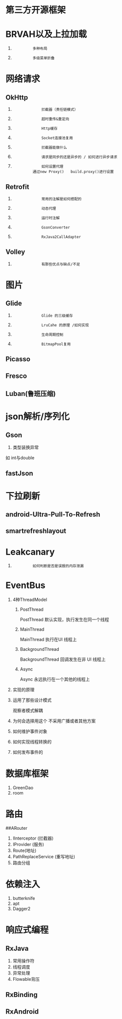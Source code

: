 # 第三方开源框架

#			BRVAH以及上拉加载

1. 				多种布局
1. 				多级菜单折叠

#			网络请求

##				OkHttp
1. 					拦截器（责任链模式）
1. 					超时重传&重定向
1. 					Http缓存
1. 					Socket连接池复用
1. 					拦截器能做什么
1. 					请求是同步的还是异步的 / 如何进行异步请求
1. 					如何设置代理 
        		通过new Proxy()   build.proxy()进行设置

##				Retrofit
1. 					常用的注解是如何搭配的
1. 					动态代理
1. 					运行时注解
1. 					GsonConverter
1. 					RxJava2CallAdapter

##				Volley
1. 					有那些优点与缺点/不足

#			图片

##				Glide

1. 					Glide 的三级缓存
1. 					LruCahe 的原理 /如何实现
1. 					生命周期控制
1. 					BitmapPool复用

##				Picasso

##				Fresco

##				Luban(鲁班压缩)

#			json解析/序列化

##				Gson

1. 类型装换异常

 如 int与double

##				fastJson

#			下拉刷新

##				android-Ultra-Pull-To-Refresh

##				smartrefreshlayout

#			Leakcanary
1. 				如何判断是否是误报的内存泄漏

#			EventBus
1. 4种ThreadModel
	1.	PostThread
		
		PostThread 默认实现，执行发生在同一个线程 
	1. MainThread
	
		MainThread 执行在UI 线程上
	1. BackgroundThread
	
		BackgroundThread 回调发生在非 UI 线程上 
	1. Async
	
		Async 永远执行在一个其他的线程上

1. 实现的原理
1. 运用了那些设计模式

	观察者模式解耦

1. 为何会选择用这个 不采用广播或者其他方案
1. 如何维护事件对象
1. 如何实现线程转换的
1. 如何发布事件的

#			数据库框架
1. 	GreenDao
1. 	room

#			路由
##ARouter
1. 	IInterceptor (拦截器)
1. 	IProvider (服务)
1. 	Route(地址)
1. 	PathReplaceService (重写地址)
1. 	路由分组

#			依赖注入
1. butterknife
 1. apt
1. Dagger2

#			响应式编程
##				RxJava
1. 常用操作符
1. 线程调度
1. 异常处理
1. Flowable背压

##				RxBinding
##				RxAndroid
